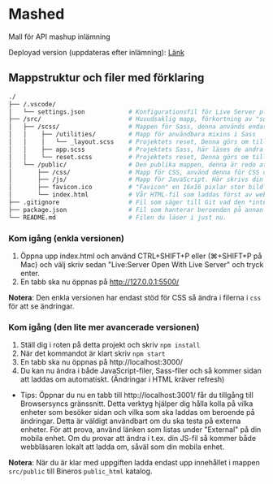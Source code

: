 # Mashed
Mall för API mashup inlämning

Deployad version (uppdateras efter inlämning):
[Länk](http://fornamn.efternamn.chas.academy/03-api-mashup)

## Mappstruktur och filer med förklaring
```bash
./
├── /.vscode/
│   └── settings.json            # Konfigurationsfil för Live Server pluginet till VSCode, säger till den att servera från mappen "public"
├── /src/                        # Huvudsaklig mapp, förkortning av "source" som syftar till källkod.
│   ├── /scss/                   # Mappen för Sass, denna används endast i den avancerade versionen (se nedan). Den går att bortse från.
│   │    ├── /utilities/         # Mapp för användbara mixins i Sass
│   │    │   └── _layout.scss    # Projektets reset, Denna görs om till CSS automatiskt vid ändringar och CSS:en hamnar i public/css/reset.css
│   │    ├── app.scss            # Projektets Sass, här läses de andra scss-filerna in. Denna görs om till CSS automatiskt vid ändringar och CSS:en hamnar i public/css/app.css
│   │    └── reset.scss          # Projektets reset, Denna görs om till CSS automatiskt vid ändringar och CSS:en hamnar i public/css/reset.css
│   └── /public/                 # Den publika mappen, denna är redo att användas av en webbserver.
│       ├── /css/                # Mapp för CSS, använd denna för CSS om du inte vill använda Sass.
│       ├── /js/                 # Mapp för JavaScript. Här skrivs din kod.
│       ├── favicon.ico          # "Favicon" en 16x16 pixlar stor bild som visar en liten ikon på en webbläsar-flik.
│       └── index.html           # Vår HTML-fil som laddas först av webbservern. Alla andra filer läses in härifrån.
├── .gitignore                   # Fil som säger till Git vad den *inte* ska versionshantera.
├── package.json                 # Fil som hanterar beroenden på annan kod i vårt projekt, rör ej denna fil.
└── README.md                    # Filen du läser i just nu.
```

### Kom igång (enkla versionen)
1. Öppna upp index.html och använd CTRL+SHIFT+P eller (⌘+SHIFT+P på Mac) och välj skriv sedan "Live:Server Open With Live Server" och tryck enter.
2. En tabb ska nu öppnas på http://127.0.0.1:5500/

**Notera**: Den enkla versionen har endast stöd för CSS så ändra i filerna i `css` för att se ändringar.

### Kom igång (den lite mer avancerade versionen)
1. Ställ dig i roten på detta projekt och skriv `npm install`
2. När det kommandot är klart skriv `npm start`
3. En tabb ska nu öppnas på http://localhost:3000/
4. Du kan nu ändra i både JavaScript-filer, Sass-filer och så kommer sidan att laddas om automatiskt. (Ändringar i HTML kräver refresh)

* Tips: Öppnar du nu en tabb till http://localhost:3001/ får du tillgång till Browsersyncs gränssnitt. Detta verktyg hjälper dig hålla kolla på vilka enheter som besöker sidan och vilka som ska laddas om beroende på ändringar. Detta är väldigt användbart om du ska testa på externa enheter. För att prova, använd länken som listas under "External" på din mobila enhet. Om du provar att ändra i t.ex. din JS-fil så kommer både webbläsaren lokalt att ladda om, såväl som din mobila enhet.

**Notera**: När du är klar med uppgiften ladda endast upp innehållet i mappen `src/public` till Bineros `public_html` katalog.
